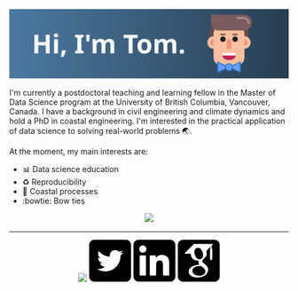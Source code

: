 <img src="https://raw.githubusercontent.com/TomasBeuzen/tomasbeuzen/2a0a6fb58210814a777c82a350c36aa60105c22b/readme/avatar-header.svg" alt="Hi!">

I'm currently a postdoctoral teaching and learning fellow in the Master of Data Science program at the University of British Columbia, Vancouver, Canada. I have a background in civil engineering and climate dynamics and hold a PhD in coastal engineering. I'm interested in the practical application of data science to solving real-world problems :earth_asia:.

At the moment, my main interests are:

- :bar_chart: Data science education
- :recycle: Reproducibility
- :ocean: Coastal processes
- :bowtie: Bow ties

<p align="center">
  <img src="https://github-readme-stats.vercel.app/api?username=tomasbeuzen&show_icons=true"/>
</p>

<hr>
<p align="center">
  <p align="center">
    <a href="https://twitter.com/TBeuzen" alt="Website"><img
src="https://www.tomasbeuzen.com/"></a>
    <a href="https://twitter.com/TBeuzen" alt="Twitter"><img src="https://raw.githubusercontent.com/TomasBeuzen/tomasbeuzen/9739014a7e7e3c886b2c60f7695dc84befd7e99c/readme/twitter.svg"></a>
    <a href="https://www.linkedin.com/in/tomas-beuzen-2b432a118/" alt="Linkedin"><img src="https://raw.githubusercontent.com/TomasBeuzen/tomasbeuzen/9739014a7e7e3c886b2c60f7695dc84befd7e99c/readme/linkedin.svg"></a>
    <a href="https://scholar.google.com.au/citations?user=v8Di958AAAAJ&hl=en" alt="Google Scholar"><img src="https://raw.githubusercontent.com/TomasBeuzen/tomasbeuzen/ab154cf5a41f1ce814b1891516f0359381744252/readme/google-scholar.svg"></a>
  </p>
</p>
